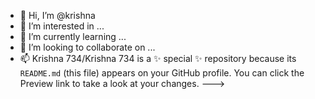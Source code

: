 - 👋 Hi, I’m @krishna
- 👀 I’m interested in ...
- 🌱 I’m currently learning ...
- 💞️ I’m looking to collaborate on ...
- 📫 Krishna 734/Krishna 734 is a ✨ special ✨ repository because its `README.md` (this file) appears on your GitHub profile.
You can click the Preview link to take a look at your changes.
--->
